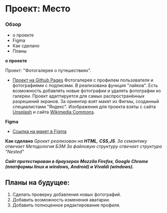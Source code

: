 # Проект: Место

### Обзор
* о проекте
* Figma
* Как сделано
* Планы

**о проекте**

Проект: "Фотогалерея о путешествиях".
* [Проект на Github Pages](https://volcharamastering.github.io/mesto_vmstr/index.html)
Фотогалерея с профилем пользователя и фотографиями с подписями. 
В реализована функция "лайков". Есть возможность добавлять новые фотографии и удалять фотографии из галереи.
Проект адаптируется для самых распространённых разрешений экранов.
За ориентир взят макет из Фигмы, созданный специалистами "Яндекс".
Изображения для проекта взяты с сайта [Unsplash](https://unsplash.com/) и сайта [Wikimedia Commons](https://commons.wikimedia.org/wiki/Main_Page).

**Figma**

* [Ссылка на макет в Figma](https://www.figma.com/file/bjyvbKKJN2naO0ucURl2Z0/JavaScript.-Sprint-5?node-id=0%3A1)


**Как сделано**
*Gроект реализован на **HTML**, **CSS**,**JS**.*
*За семантику отвечает Методология БЭМ*
*За файловую структуру отвечает структура "Nested"*

***Сайт протестирован в браузерах Mozzila Firefox, Google Chrome (платформы linux и windows, Android) и Vivaldi (windows).***

## Планы на будущее:
1. Сделать проверку добавления новых фотографий.
2. Добавить возможность изменения аватарки.
3. Добавить полноценное редактирование профиля.

